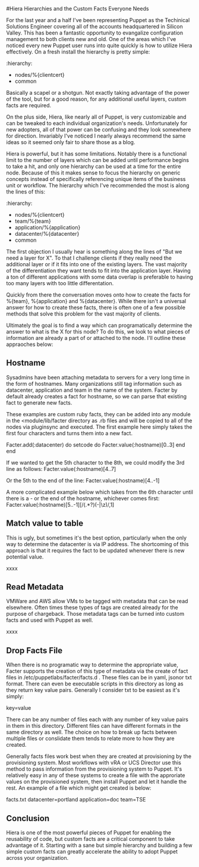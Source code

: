 #Hiera Hierarchies and the Custom Facts Everyone Needs

For the last year and a half I've been representing Puppet as the Techinical Solutions Engineer covering all of the accounts headquartered in Silicon Valley.  This has been a fantastic opportunity to evangalize configuration management to both clients new and old.  One of the areas which I've noticed every new Puppet user runs into quite quickly is how to utilize Hiera effectively.  On a fresh install the hierarchy is pretty simple:

:hierarchy:
  - nodes/%{clientcert}
  - common

Basically a scapel or a shotgun.  Not exactly taking advantage of the power of the tool, but for a good reason, for any additional useful layers, custom facts are required.

On the plus side, Hiera, like nearly all of Puppet, is very customizable and can be tweaked to each individual organization's needs.  Unfortunately for new adopters, all of that power can be confusing and they look somewhere for direction.  Invariably I've noticed I nearly always recommend the same ideas so it seemed only fair to share those as a blog.

Hiera is powerful, but it has some limitations.  Notably there is a functional limit to the number of layers which can be added until performance begins to take a hit, and only one hierarchy can be used at a time for the entire node.  Because of this it makes sense to focus the hierarchy on generic concepts instead of specifically referencing unique items of the business unit or workflow.  The hierarchy which I've recommended the most is along the lines of this:

:hierarchy:
  - nodes/%{clientcert}
  - team/%{team}
  - application/%{application}
  - datacenter/%{datacenter}
  - common

The first objection I usually hear is something along the lines of "But we need a layer for X".  To that I challenge clients if they really need the additional layer or if it fits into one of the existing layers.  The vast majority of the differentiation they want tends to fit into the application layer.  Having a ton of different applications with some data overlap is preferable to having too many layers with too little differentation.

Quickly from there the conversation moves onto how to create the facts for %{team}, %{application} and %{datacenter}.  While there isn't a universal answer for how to create these facts, there is often one of a few possible methods that solve this problem for the vast majority of clients.

Ultimately the goal is to find a way which can programatically determine the answer to what is the X for this node?  To do this, we look to what pieces of information are already a part of or attached to the node.  I'll outline these appraoches below:

## Hostname
Sysadmins have been attaching metadata to servers for a very long time in the form of hostnames.  Many organizations still tag information such as datacenter, application and team in the name of the system.  Facter by default already creates a fact for hostname, so we can parse that existing fact to generate new facts.

These examples are custom ruby facts, they can be added into any module in the <module/lib/facter directory as .rb files and will be copied to all of the nodes via pluginsync and executed.  The first example here simply takes the first four characters and turns them into a new fact.

Facter.add(:datacenter) do
  setcode do
    Facter.value(:hostname)[0..3]
  end
end

If we wanted to get the 5th character to the 8th, we could modify the 3rd line as follows:
    Facter.value(:hostname)[4..7]

Or the 5th to the end of the line:
    Facter.value(:hostname)[4..-1]

A more complicated example below which takes from the 6th character until there is a - or the end of the hostname, whichever comes first:
    Facter.value(:hostname)[5..-1][/(.*?)(\-|\z)/,1]


## Match value to table
This is ugly, but sometimes it's the best option, particularly when the only way to determine the datacenter is via IP address.  The shortcoming of this approach is that it requires the fact to be updated whenever there is new potential value.

xxxx

## Read Metadata
VMWare and AWS allow VMs to be tagged with metadata that can be read elsewhere.  Often times these types of tags are created already for the purpose of chargeback.  Those metadata tags can be turned into custom facts and used with Puppet as well.

xxxx

## Drop Facts File
When there is no programatic way to determine the appropriate value, Facter supports the creation of this type of metadata via the create of fact files in /etc/puppetlabs/facter/facts.d .  These files can be in yaml, jsonor txt format.  There can even be executable scripts in this directory as long as they return key value pairs.  Generally I consider txt to be easiest as it's simply:

key=value

There can be any number of files each with any number of key value pairs in them in this directory.  Different files can have different formats in the same directory as well.  The choice on how to break up facts between multiple files or conslidate them tends to relate more to how they are created.

Generally facts files work best when they are created at provisioning by the provisioning system.  Most workflows with vRA or UCS Director use this method to pass information from the provisioning system to Puppet.  It's relatively easy in any of these systems to create a file with the approriate values on the provisioned system, then install Puppet and let it handle the rest.  An example of a file which might get created is below:

facts.txt
datacenter=portland
application=doc
team=TSE


## Conclusion
Hiera is one of the most powerful pieces of Puppet for enabling the reusability of code, but custom facts are a critical component to take advantage of it.  Starting with a sane but simple hierarchy and building a few simple custom facts can greatly accelerate the ability to adopt Puppet across your organization.

